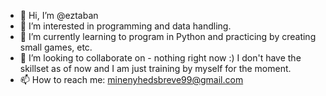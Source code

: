 - 👋 Hi, I’m @eztaban
- 👀 I’m interested in programming and data handling.
- 🌱 I’m currently learning to program in Python and practicing by creating small games, etc.
- 💞️ I’m looking to collaborate on - nothing right now :) I don't have the skillset as of now and I am just training by myself for the moment.
- 📫 How to reach me: minenyhedsbreve99@gmail.com

<!---
eztaban/eztaban is a ✨ special ✨ repository because its `README.md` (this file) appears on your GitHub profile.
You can click the Preview link to take a look at your changes.
--->
